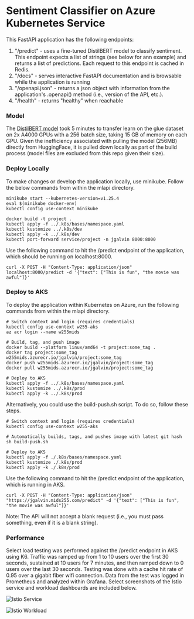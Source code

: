 # Sentiment Classifier on Azure Kubernetes Service

This FastAPI application has the following endpoints:
1. "/predict" - uses a fine-tuned DistilBERT model to classify sentiment. This endpoint expects a list of strings (see below for ann example) and returns a list of predictions. Each request to this endpoint is cached in Redis.
2. "/docs" - serves interactive FastAPI documentation and is browsable while the application is running 
3. "/openapi.json" - returns a json object with information from the application's .openapi() method (i.e., version of the API, etc.).
4. "/health" - returns "healthy" when reachable

### Model
The [DistilBERT model](https://huggingface.co/winegarj/distilbert-base-uncased-finetuned-sst2) took 5 minutes to transfer learn on the glue dataset on 2x A4000 GPUs with a 256 batch size, taking 15 GB of memory on each GPU. Given the inefficiency associated with pulling the model (256MB) directly from HuggingFace, it is pulled down locally as part of the build process (model files are excluded from this repo given their size).

### Deploy Locally
To make changes or develop the application locally, use minikube. Follow the below commands from within the mlapi directory.

    minikube start --kubernetes-version=v1.25.4
    eval $(minikube docker-env)
    kubectl config use-context minikube

    docker build -t project .
    kubectl apply -f ../.k8s/bases/namespace.yaml
    kubectl kustomize ../.k8s/dev
    kubectl apply -k ../.k8s/dev
    kubectl port-forward service/project -n jgalvin 8000:8000

Use the following command to hit the /predict endpoint of the application, which should be running on localhost:8000.

    curl -X POST -H "Content-Type: application/json" localhost:8000/predict -d '{"text": ["This is fun", "the movie was awful"]}'


### Deploy to AKS
To deploy the application within Kubernetes on Azure, run the following commands from within the mlapi directory.

    # Switch context and login (requires credentials)
    kubectl config use-context w255-aks
    az acr login --name w255mids

    # Build, tag, and push image
    docker build --platform linux/amd64 -t project:some_tag .
    docker tag project:some_tag w255mids.azurecr.io/jgalvin/project:some_tag
    docker push w255mids.azurecr.io/jgalvin/project:some_tag
    docker pull w255mids.azurecr.io/jgalvin/project:some_tag

    # Deploy to AKS
    kubectl apply -f ../.k8s/bases/namespace.yaml
    kubectl kustomize ../.k8s/prod
    kubectl apply -k ../.k8s/prod

Alternatively, you could use the build-push.sh script. To do so, follow these steps.

    # Switch context and login (requires credentials)
    kubectl config use-context w255-aks

    # Automatically builds, tags, and pushes image with latest git hash
    sh build-push.sh

    # Deploy to AKS
    kubectl apply -f ./.k8s/bases/namespace.yaml
    kubectl kustomize ./.k8s/prod
    kubectl apply -k ./.k8s/prod

Use the following command to hit the /predict endpoint of the application, which is running in AKS.

    curl -X POST -H "Content-Type: application/json" "https://jgalvin.mids255.com/predict" -d '{"text": ["This is fun", "the movie was awful"]}'
    
Note: The API will not accept a blank request (i.e., you must pass something, even if it is a blank string).

### Performance

Select load testing was performed against the /predict endpoint in AKS using K6. Traffic was ramped up from 1 to 10 users over the first 30 seconds, sustained at 10 users for 7 minutes, and then ramped down to 0 users over the last 30 seconds. Testing was done with a cache hit rate of 0.95 over a gigabit fiber wifi connection. Data from the test was logged in Prometheus and analyzed within Grafana. Select screenshots of the Istio service and workload dashboards are included below.

![Istio Service](https://github.com/UCB-W255/summer23-jvgalvin/blob/main/final_project/assets/service.png)

![Istio Workload](https://github.com/UCB-W255/summer23-jvgalvin/blob/main/final_project/assets/workload.png)
